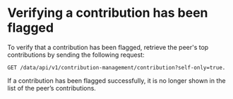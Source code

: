 # Verifying a contribution has been flagged

To verify that a contribution has been flagged, retrieve the peer's top contributions by sending the following request:

```http
GET /data/api/v1/contribution-management/contribution?self-only=true.
```

If a contribution has been flagged successfully, it is no longer shown in the list of the peer’s contributions.
